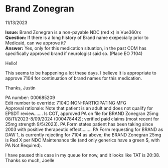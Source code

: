 # Brand Zonegran

11/13/2023

**Issue:** Brand Zonegran is a non-payable NDC (red x) in Vue360rx</br>
**Question:** If there is a long history of Brand name exepecially prior to Medicaid, can we approve it?</br>
**Answer:** Yes, only for this medication situation, in the past ODM has specifically approved brand if neurologist said so. (Place EO 7104)

Hello!

This seems to be happening a lot these days. I believe It is appropriate to approve 7104 for continuation of brand names for this medication.

Thanks,
Justin

PA number: 000685209  
Edit number to override: 7104D:NON-PARTICIPATING MFG    
Approval rationale:  Note that patient is an adult and does not qualify for EPSDT review…….  Is COT, approved PA on file for BRAND Zonegran 25mg 08/11/2023-8/09/2024  (000478442); verified paid claims (most recent for 25mg strength 9/5/2023). PA Form states patient has been taking since 2003 with positive therapeutic effect…….. PA Form requesting for BRAND as DAW 1,  is currently rejecting for 7104 as above; the BRAND Zonegran 25mg is Red X per NDC Maintenance tile (and only generics have a green $, with PA Not Required).  

I have paused this case in my queue for now, and it looks like TAT is 20:38.  
Thanks so much,
Joelle

